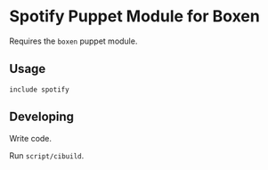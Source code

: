# Spotify Puppet Module for Boxen

Requires the `boxen` puppet module.

## Usage

```puppet
include spotify
```

## Developing

Write code.

Run `script/cibuild`.
